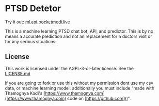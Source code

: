 # PTSD Detetor 

Try it out: [ml.api.pocketmedi.live](https://ml.api.pocketmedi.live)

This is a machine learning PTSD chat bot, API, and predictor. This is by no means a accurate prediction and not an replacement for a doctors visit or for any serious situations.

## License

This work is licensed under the AGPL-3-or-later license. See the [LICENSE.md](./LICENSE.md)

if you are going to fork or use this without my permission dont use my csv data, or machine learning model, additionally you must include "made with Thamognya Kodi's [https://www.thamognya.com](https://www.thamognya.com) code on [https://github.com]()".
